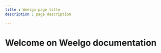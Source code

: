 ```yaml
---
title : Weelgo page title
description : page description

---
```


# Welcome on Weelgo documentation